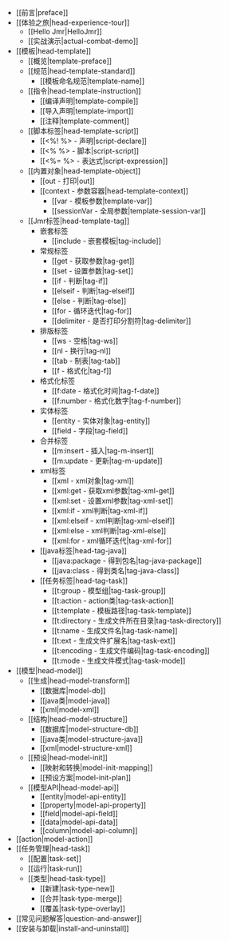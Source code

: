 * [[前言|preface]]
* [[体验之旅|head-experience-tour]]
  * [[Hello Jmr|HelloJmr]]
  * [[实战演示|actual-combat-demo]]
* [[模板|head-template]]
  * [[概览|template-preface]]
  * [[规范|head-template-standard]]
    * [[模板命名规范|template-name]]
  * [[指令|head-template-instruction]]
    * [[编译声明|template-compile]]
    * [[导入声明|template-import]]
    * [[注释|template-comment]]
  * [[脚本标签|head-template-script]]
    * [[&lt;%! %&gt; - 声明|script-declare]]
    * [[&lt;% %&gt; - 脚本|script-script]]
    * [[&lt;%= %&gt; - 表达式|script-expression]]
  * [[内置对象|head-template-object]]
    * [[out - 打印|out]]
    * [[context - 参数容器|head-template-context]]
      * [[var - 模板参数|template-var]]
      * [[sessionVar - 全局参数|template-session-var]]
  * [[Jmr标签|head-template-tag]]
    * 嵌套标签
      * [[include - 嵌套模板|tag-include]]
    * 常规标签
      * [[get - 获取参数|tag-get]]
      * [[set - 设置参数|tag-set]]
      * [[if - 判断|tag-if]]
      * [[elseif - 判断|tag-elseif]]
      * [[else - 判断|tag-else]]
      * [[for - 循环迭代|tag-for]]
      * [[delimiter - 是否打印分割符|tag-delimiter]]
    * 排版标签
      * [[ws - 空格|tag-ws]]
      * [[nl - 换行|tag-nl]]
      * [[tab - 制表|tag-tab]]
      * [[f - 格式化|tag-f]]
    * 格式化标签
      * [[f:date - 格式化时间|tag-f-date]]
      * [[f:number - 格式化数字|tag-f-number]]
    * 实体标签
      * [[entity - 实体对象|tag-entity]]
      * [[field - 字段|tag-field]]
    * 合并标签
      * [[m:insert - 插入|tag-m-insert]]
      * [[m:update - 更新|tag-m-update]]
    * xml标签
      * [[xml - xml对象|tag-xml]]
      * [[xml:get - 获取xml参数|tag-xml-get]]
      * [[xml:set - 设置xml参数|tag-xml-set]]
      * [[xml:if - xml判断|tag-xml-if]]
      * [[xml:elseif - xml判断|tag-xml-elseif]]
      * [[xml:else - xml判断|tag-xml-else]]
      * [[xml:for - xml循环迭代|tag-xml-for]]
    * [[java标签|head-tag-java]]
      * [[java:package - 得到包名|tag-java-package]]
      * [[java:class - 得到类名|tag-java-class]]
    * [[任务标签|head-tag-task]]
      * [[t:group - 模型组|tag-task-group]]
      * [[t:action - action类|tag-task-action]]
      * [[t:template - 模板路径|tag-task-template]]
      * [[t:directory - 生成文件所在目录|tag-task-directory]]
      * [[t:name - 生成文件名|tag-task-name]]
      * [[t:ext - 生成文件扩展名|tag-task-ext]]
      * [[t:encoding - 生成文件编码|tag-task-encoding]]
      * [[t:mode - 生成文件模式|tag-task-mode]]
* [[模型|head-model]]
  * [[生成|head-model-transform]]
    * [[数据库|model-db]]
    * [[java类|model-java]]
    * [[xml|model-xml]]
  * [[结构|head-model-structure]]
    * [[数据库|model-structure-db]]
    * [[java类|model-structure-java]]
    * [[xml|model-structure-xml]]
  * [[预设|head-model-init]]
    * [[映射和转换|model-init-mapping]]
    * [[预设方案|model-init-plan]]
  * [[模型API|head-model-api]]
    * [[entity|model-api-entity]]
    * [[property|model-api-property]]
    * [[field|model-api-field]]
    * [[data|model-api-data]]
    * [[column|model-api-column]]
* [[action|model-action]]
* [[任务管理|head-task]]
  * [[配置|task-set]]
  * [[运行|task-run]]
  * [[类型|head-task-type]]
    * [[新建|task-type-new]]
    * [[合并|task-type-merge]]
    * [[覆盖|task-type-overlay]]
* [[常见问题解答|question-and-answer]]
* [[安装与卸载|install-and-uninstall]]
